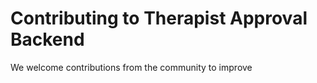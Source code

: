 # Contributing to Therapist Approval Backend

We welcome contributions from the community to improve 




